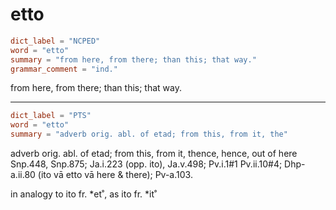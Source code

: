 # etto

``` toml
dict_label = "NCPED"
word = "etto"
summary = "from here, from there; than this; that way."
grammar_comment = "ind."
```

from here, from there; than this; that way.

--------------------

``` toml
dict_label = "PTS"
word = "etto"
summary = "adverb orig. abl. of etad; from this, from it, the"
```

adverb orig. abl. of etad; from this, from it, thence, hence, out of here Snp.448, Snp.875; Ja.i.223 (opp. ito), Ja.v.498; Pv.i.1#1 Pv.ii.10#4; Dhp\-a.ii.80 (ito vā etto vā here & there); Pv\-a.103.

in analogy to ito fr. \*et˚, as ito fr. \*it˚

